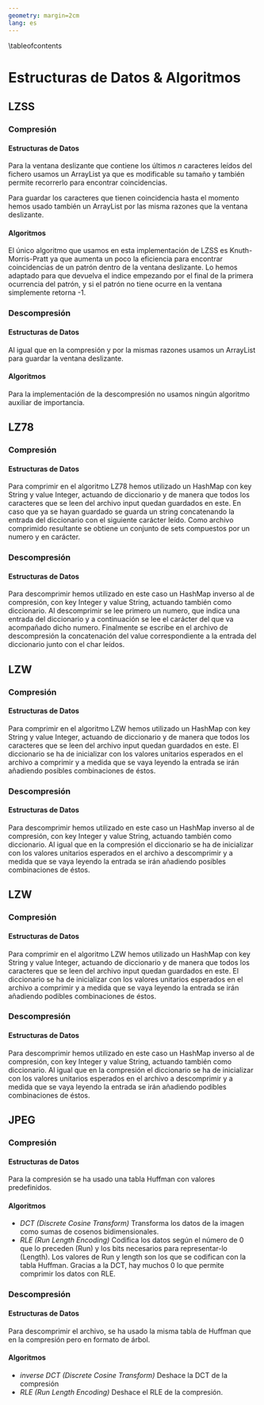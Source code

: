 ```yaml
---
geometry: margin=2cm
lang: es
---
```


\tableofcontents

# Estructuras de Datos & Algoritmos

## LZSS

### Compresión

#### Estructuras de Datos

Para la ventana deslizante que contiene los últimos $n$ caracteres leídos del fichero usamos un ArrayList ya que es modificable su tamaño y también permite recorrerlo para encontrar coincidencias.

Para guardar los caracteres que tienen coincidencia hasta el momento hemos usado también un ArrayList  por las misma razones que la ventana deslizante.

#### Algoritmos

El único algoritmo que usamos en esta implementación de LZSS es Knuth-Morris-Pratt ya que aumenta un poco la eficiencia para encontrar coincidencias de un patrón dentro de la ventana deslizante. Lo hemos adaptado para que devuelva el indice empezando por el final de la primera ocurrencia del patrón, y si el patrón no tiene ocurre en la ventana simplemente retorna -1.

### Descompresión

#### Estructuras de Datos

Al igual que en la compresión y por la mismas razones usamos un ArrayList para guardar la ventana deslizante.

#### Algoritmos

Para la implementación de la descompresión no usamos ningún algoritmo auxiliar de importancia.

## LZ78

### Compresión

#### Estructuras de Datos

Para comprimir en el algoritmo LZ78 hemos utilizado un HashMap con key String y value Integer, actuando de diccionario y de manera que todos los caracteres que se leen del archivo input quedan guardados en este. En caso que ya se hayan guardado se guarda un string concatenando la entrada del diccionario con el siguiente carácter leído.
Como archivo comprimido resultante se obtiene un conjunto de sets compuestos por un numero y en carácter.

### Descompresión

#### Estructuras de Datos

Para descomprimir hemos utilizado en este caso un HashMap inverso al de compresión, con key Integer y value String, actuando también como diccionario. Al descomprimir se lee primero un numero, que indica una entrada del diccionario y a continuación se lee el carácter del que va acompañado dicho numero. Finalmente se escribe en el archivo de descompresión la concatenación del value correspondiente a la entrada del diccionario junto con el char leídos.

## LZW

### Compresión

#### Estructuras de Datos

Para comprimir en el algoritmo LZW hemos utilizado un HashMap con key String y value Integer, actuando de diccionario y de manera que todos los caracteres que se leen del archivo input quedan guardados en este. El diccionario se ha de inicializar con los valores unitarios esperados en el archivo a comprimir y a medida que se vaya leyendo la entrada se irán añadiendo posibles combinaciones de éstos.

### Descompresión

#### Estructuras de Datos

Para descomprimir hemos utilizado en este caso un HashMap inverso al de compresión, con key Integer y value String, actuando también como diccionario. Al igual que en la compresión el diccionario se ha de inicializar con los valores unitarios esperados en el archivo a descomprimir y a medida que se vaya leyendo la entrada se irán añadiendo posibles combinaciones de éstos.

## LZW

### Compresión

#### Estructuras de Datos

Para comprimir en el algoritmo LZW hemos utilizado un HashMap con key String y value Integer, actuando de diccionario y de manera que todos los caracteres que se leen del archivo input quedan guardados en este. El diccionario se ha de inicializar con los valores unitarios esperados en el archivo a comprimir y a medida que se vaya leyendo la entrada se irán añadiendo podibles combinaciones de éstos.

### Descompresión

#### Estructuras de Datos

Para descomprimir hemos utilizado en este caso un HashMap inverso al de compresión, con key Integer y value String, actuando también como diccionario. Al igual que en la compresión el diccionario se ha de inicializar con los valores unitarios esperados en el archivo a descomprimir y a medida que se vaya leyendo la entrada se irán añadiendo podibles combinaciones de éstos.

## JPEG

### Compresión

#### Estructuras de Datos

Para la compresión se ha usado una tabla Huffman con valores predefinidos.

#### Algoritmos

- *DCT (Discrete Cosine Transform)* Transforma los datos de la imagen como sumas de cosenos bidimensionales.
- *RLE (Run Length Encoding)* Codifica los datos según el número de 0 que lo preceden (Run) y los bits necesarios para representar-lo (Length). Los valores de Run y length son los que se codifican con la tabla Huffman. Gracias a la DCT, hay muchos 0 lo que permite comprimir los datos con RLE.

### Descompresión

#### Estructuras de Datos

Para descomprimir el archivo, se ha usado la misma tabla de Huffman que en la compresión pero en formato de árbol.

#### Algoritmos

- *inverse DCT (Discrete Cosine Transform)* Deshace la DCT de la compresión
- *RLE (Run Length Encoding)* Deshace el RLE de la compresión.
